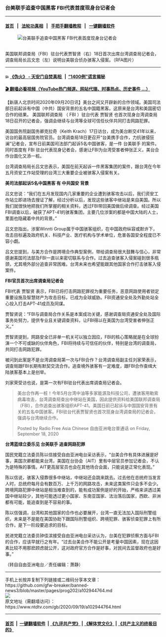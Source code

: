 ### 台美联手追查中国黑客 FBI代表首度现身台记者会
------------------------

#### [首页](https://github.com/gfw-breaker/banned-news3/blob/master/README.md) &nbsp;&nbsp;|&nbsp;&nbsp; [法轮功真相](https://github.com/begood0513/basic/blob/master/README.md)  &nbsp;&nbsp;|&nbsp;&nbsp; [手把手翻墙教程](https://github.com/gfw-breaker/guides/wiki)  &nbsp;&nbsp;|&nbsp;&nbsp; [一键翻墙软件](https://github.com/gfw-breaker/nogfw/blob/master/README.md)  



<div><div class="featured_image">
 <figure>
  <img alt="台美联手追查中国黑客 FBI代表首度现身台记者会" src="https://i.ntdtv.com/assets/uploads/2020/09/taimei.jpg"/>
 </figure><br/>
 <span class="caption">
  美国联邦调查局（FBI）驻台代表贾智贤（右）18日首次出席台湾调查局记者会，调查局局长吕文忠（左）说明台美联合侦办骇客入侵案。（RFA图片）
 </span>
</div>
</div><hr/>

#### 💥 [《伪火》 - 天安门自焚真相 ](http://158.247.195.190:10000/videos/blog/weihuo.html)&nbsp; |&nbsp; [“1400例”谎言揭秘  ](http://158.247.195.190:10000/videos/blog/jiexi1400.html)

#### [ 🎬  翻墙必看视频（YouTube热门频道、网站代理、时事热点、历史事件 ...）](https://github.com/gfw-breaker/links/blob/master/banned.md)

<div><div class="post_content" itemprop="articleBody">
 <p>
  【新唐人北京时间2020年09月20日讯】美台之间又开辟新的合作领域。美国司法部日前起诉有中国（中共）国安背景的五名中国籍黑客。这原来是台湾和美国密切合作的结果。
  <ok href="https://www.ntdtv.com/gb/美国联邦调查局.htm">
   美国联邦调查局
  </ok>
  （
  <ok href="https://www.ntdtv.com/gb/fbi.htm">
   FBI
  </ok>
  ）驻台代表
  <ok href="https://www.ntdtv.com/gb/贾智贤.htm">
   贾智贤
  </ok>
  也首次现身台湾调查局18日召开的记者会，强调会继续与台湾等全球可信任伙伴共同打击网路犯罪。
 </p>
 <p>
  美国国务院副国务卿克拉奇（Keith Krach）17日访台，成为美台断交41年以来，访台的最高层国务院官员。台湾调查局18日更召开“台美携手合作，力抗骇侵狂澜”记者会，宣布日前美国司法部门起诉5名中国骇客，是一件
  <ok href="https://www.ntdtv.com/gb/台美联手.htm">
   台美联手
  </ok>
  的案件。同时首度有
  <ok href="https://www.ntdtv.com/gb/fbi.htm">
   FBI
  </ok>
  驻台代表现身记者会，感谢让FBI为台湾受害者伸张正义，美台合作台面化又添一桩。
 </p>
 <p>
  台湾调查局局长吕文忠表示，美国在前天起诉一件黑客集团的案件，跟台湾在今年五月资安工作站受理的台湾三大重要企业被骇客入侵案有关。
 </p>
 <p>
  <strong>
   美司法部起诉5名中国黑客 有
   <ok href="https://www.ntdtv.com/gb/中共国安.htm">
    中共国安
   </ok>
   背景
  </strong>
 </p>
 <p>
  吕文忠说：“我们在五月发现国内几家重要的企业遭到骇客攻击以后，我们资安工作站立即进场去搜证了解，经过分析以后，发现这些骇客中继站是来自美国。所以我们就很快地把我们所掌握的相关资料，透过FBI带回美国做后续调查。经过美国FBI调查以后，破获了APT-41的骇客集团，主要几位涉案的都是中国大陆的人士，里面也隐藏着中共的背景。”
 </p>
 <p>
  吕文忠指出，涉案Winnti Group属于中国骇客组织，在中国政府纵容或默许下，攻击目标遍及政府机关、科技产业、医疗机构与学术单位，危害各国安全程度已不容小觑。
 </p>
 <p>
  吕文忠提到，与美方合作是跨境合作典型案例，带给调查局很大鼓舞与信心，非常感谢美国司法部及FBI一直以来密切联系与合作。过去追查骇客入侵案碰到很多瓶颈，尤其境外部分追查非常困难。台湾未来也希望能跟其他国家合作打击骇客入侵案件。
 </p>
 <p>
  <strong>
   FBI官员首次出席调查局记者会
  </strong>
 </p>
 <p>
  FBI代表
  <ok href="https://www.ntdtv.com/gb/贾智贤.htm">
   贾智贤
  </ok>
  表示，FBI已将打击网路犯罪视为重要任务，恶意网路使用者锁定重要设施及智慧财产为攻击目标，已成为全球威胁。FBI资通安全处及外勤处站全心投入打击APT-41成员及同谋。
 </p>
 <p>
  贾智贤说：“FBI与调查局合作关系是本案成功关键，感谢调查局资通安全处及国际事务处努力，提供专业且关键调查资料，让FBI得以在美国为台湾受害者伸张正义。”
 </p>
 <p>
  贾智贤提到，网路安全已非单一机关可以独立因应，FBI的核心策略就是在全球扮演一个不可或缺的伙伴角色，FBI将持续与可信任的伙伴，特别是台湾的调查局，共同打击网路犯罪。
 </p>
 <p>
  被问到此案是不是台湾调查局第一次与FBI合作？台湾调查局副主任刘家荣表示，调查局跟FBI长期有默契交流合作。追查境外骇客有一定难度，跟FBI合作查缉大陆骇客基本上是创举。
 </p>
 <p>
  刘家荣受访也说，是第一次有FBI驻台代表出席调查局记者会。
 </p>
 <div id="fb-root">
 </div>
 <p>
  <script async="1" crossorigin="anonymous" defer="1" nonce="NNt7ntp9" src="https://connect.facebook.net/en_US/sdk.js#xfbml=1&amp;version=v8.0">
  </script>
 </p>
 <div class="fb-post" data-href="https://www.facebook.com/watch/?v=770457013750419&amp;extid=sOvhC06B59JvCZww" data-width="500">
  <blockquote cite="https://www.facebook.com/RFAChinese/videos/770457013750419/" class="fb-xfbml-parse-ignore">
   <p>
    美台合作再一桩！今年5月台湾中油等多家能源及科技公司，遭骇客用勒索病毒攻击，台湾调查局查出中继站在美国，因此提供资料给美国联邦调查局（FBI），合作追查出骇客组织APT-41。美国日前已起诉与中国国安背景有关的五名中国骇客。FBI驻台代表贾智贤也首次现身台湾调查局的记者会，强调与台湾继续合作。
   </p>
   <p>
    Posted by
    <ok href="https://www.facebook.com/RFAChinese/">
     Radio Free Asia Chinese 自由亚洲电台普通话
    </ok>
    on
    <ok href="https://www.facebook.com/RFAChinese/videos/770457013750419/">
     Friday, September 18, 2020
    </ok>
   </p>
  </blockquote>
 </div>
 <p>
  <p>
   <strong>
    台湾蓝绿立委乐见
    <ok href="https://www.ntdtv.com/gb/台美联手.htm">
     台美联手
    </ok>
    追查网路犯罪
   </strong>
  </p>
  <p>
   国民党籍立法委员陈以信接受自由亚洲电台采访表示，“台美合作有具体进展是好事，美国次卿都能来台湾，美国在台协会（AIT）里有中层官员参加记者会，不认为是特殊的事情。AIT更高层官员也会在其他场合会面，只能说是正常化表现。”
  </p>
  <p>
   陈以信说，骇客入侵靠很多中继站，中继站还会跳来跳去。过去他在总统府当发言人时，总统府每月会有数百万、上千万的网路攻击，未来这类案件只会多不会少。跨境网路犯罪中继站是相当难查到的，能有成功案例是好的开始，严格来讲透过美国中继站较少，其他可能透过更小国家、东南亚国家、法治落后国家，西欧、非洲都有可能，能追查到是不容易的事。
  </p>
  <p>
   陈以信强调，台湾和其他国家的合作也必要展开，台湾一直无法加入国际刑警组织，未来是不是能在美国协助下跟国际刑警组织、跨境犯罪、骇客侦查犯罪上有所合作，是下一阶段要追求的目标。
  </p>
  <p>
   民进党籍立法委员钟佳滨接受自由亚洲电台采访认为，台美在犯罪侦察方面与FBI的合作，应该早就行之有年。“过去台美合作不能公开是考量中国因素，现在这因素比较不用那麽顾虑就公开，这对政府官方合作是好事，对民间去监督政府也是好事。”
  </p>
  <p>
   （转自自由亚洲电台／责任编辑：萧静）
  </p>
  <div class="single_ad">
  </div>
 </p>
</div>
</div>
<hr/>
手机上长按并复制下列链接或二维码分享本文章：<br/>
https://github.com/gfw-breaker/banned-news3/blob/master/pages/prog202/a102944764.md <br/>
<a href='https://github.com/gfw-breaker/banned-news3/blob/master/pages/prog202/a102944764.md'><img src='https://github.com/gfw-breaker/banned-news3/blob/master/pages/prog202/a102944764.md.png'/></a> <br/>
原文地址（需翻墙访问）：https://www.ntdtv.com/gb/2020/09/19/a102944764.html


------------------------
#### [首页](https://github.com/gfw-breaker/banned-news3/blob/master/README.md) &nbsp;|&nbsp; [一键翻墙软件](https://github.com/gfw-breaker/nogfw/blob/master/README.md) &nbsp;| [《九评共产党》](https://github.com/gfw-breaker/9ping.md/blob/master/README.md#九评之一评共产党是什么) | [《解体党文化》](https://github.com/gfw-breaker/jtdwh.md/blob/master/README.md) | [《共产主义的终极目的》](https://github.com/gfw-breaker/gczydzjmd.md/blob/master/README.md)


<img src='http://gfw-breaker.win/banned-news3/pages/prog202/a102944764.md' width='0px' height='0px'/>